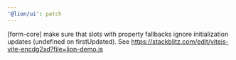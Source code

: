 ```yaml
---
'@lion/ui': patch
---
```


[form-core] make sure that slots with property fallbacks ignore initialization updates (undefined on firstUpdated). See https://stackblitz.com/edit/vitejs-vite-encdg2xd?file=lion-demo.js

